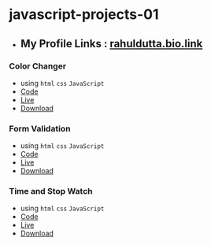 # javascript-projects-01

- ## My Profile Links : [rahuldutta.bio.link](https://rahuldutta.bio.link)

### Color Changer
  - using `html` `css` `JavaScript`
  - [Code](https://github.com/irahuldutta02/javascript-projects-01/tree/main/color-changer-dom-project)
  - [Live](https://irahuldutta02.github.io/javascript-projects-01/color-changer-dom-project)
  - [Download](https://minhaskamal.github.io/DownGit/#/home?url=https://github.com/irahuldutta02/javascript-projects-01/tree/main/color-changer-dom-project)

### Form Validation
  - using `html` `css` `JavaScript`
  - [Code](https://github.com/irahuldutta02/javascript-projects-01/tree/main/form-validation)
  - [Live](https://irahuldutta02.github.io/javascript-projects-01/form-validation)
  - [Download](https://minhaskamal.github.io/DownGit/#/home?url=https://github.com/irahuldutta02/javascript-projects-01/tree/main/form-validation)

### Time and Stop Watch
  - using `html` `css` `JavaScript`
  - [Code](https://github.com/irahuldutta02/javascript-projects-01/tree/main/timer-and-stopwatch)
  - [Live](https://irahuldutta02.github.io/javascript-projects-01/timer-and-stopwatch)
  - [Download](https://minhaskamal.github.io/DownGit/#/home?url=https://github.com/irahuldutta02/javascript-projects-01/tree/main/timer-and-stopwatch)
